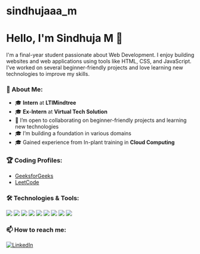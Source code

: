 # sindhujaaa_m
# Hello, I'm Sindhuja M 👋  
 
I'm a final-year student passionate about Web Development. I enjoy building websites and web applications using tools like HTML, CSS, and JavaScript. I’ve worked on several beginner-friendly projects and love learning new technologies to improve my skills. 
 
### 🚀 About Me:
- 🎓 **Intern** at **LTIMindtree**  
- 🎓 **Ex-Intern** at **Virtual Tech Solution**  
- 🤝 I’m open to collaborating on beginner-friendly projects and learning new technologies  
- 🎓 I’m building a foundation in various domains  
- 🎓 Gained experience from In-plant training in **Cloud Computing**   
 
### 🏆 Coding Profiles:
- [GeeksforGeeks](https://www.geeksforgeeks.org/user/gayathrif997/) 
- [LeetCode](https://leetcode.com/u/sindhujaaa_m/)   
  
### 🛠️ Technologies & Tools:
[<img src="https://img.shields.io/badge/-ESP–IDF-323330?logo=espressif&logoColor=white">](#)
[<img src="https://img.shields.io/badge/-HTML5-E34F26?logo=html5&logoColor=white">](#)
[<img src="https://img.shields.io/badge/-CSS3-1572B6?logo=css3&logoColor=white">](#)
[<img src="https://img.shields.io/badge/-Java-007396?logo=java&logoColor=white">](#)
[<img src="https://img.shields.io/badge/-Java-007396?logo=javascript&logoColor=white">](#)
[<img src="https://img.shields.io/badge/-Python-3776AB?logo=python&logoColor=white">](#)
[<img src="https://img.shields.io/badge/-VSCode-007ACC?logo=visual-studio-code&logoColor=white">](#)
[<img src="https://img.shields.io/badge/-IntelliJ%20IDEA-000000?logo=intellij-idea&logoColor=white">](#)
[<img src="https://img.shields.io/badge/-MySQL-4479A1?logo=mysql&logoColor=white">](#)
 
### 📫 How to reach me:
[![LinkedIn](https://img.shields.io/badge/-LinkedIn-0077B5?logo=linkedin&logoColor=white)](https://www.linkedin.com/in/sindhuja-m-8b874a2b3)
